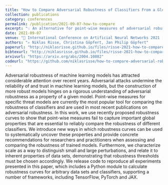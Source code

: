 ```yaml
---
title: "How to Compare Adversarial Robustness of Classifiers From a Global Perspective"
collection: publications
category: conferences
permalink: /publication/2021-09-07-how-to-compare
excerpt: "💡 An alternative for point-wise measures of adversarial robustness."
date: 2021-09-07
venue: "📕 International Conference on Artificial Neural Networks 2021 (ICANN'21)"
authors: "✍️ Niklas Risse, Christina Göpfert, Jan Philip Göpfert"
paperurl: "http://niklasrisse.github.io/files/risse-2021-how-to-compare.pdf"
bibtexurl: "http://niklasrisse.github.io/files/risse-2021-how-to-compare.bib"
arxivurl: "https://arxiv.org/abs/2004.10882"
codeurl: "https://github.com/niklasrisse/how-to-compare-adversarial-robustness-of-classifiers-from-a-global-perspective"
---
```


Adversarial robustness of machine learning models has attracted considerable attention over recent years.
Adversarial attacks undermine the reliability of and trust in machine learning models, but the construction
of more robust models hinges on a rigorous understanding of adversarial robustness as a property of a given
model. Point-wise measures for specific threat models are currently the most popular tool for comparing the
robustness of classifiers and are used in most recent publications on adversarial robustness. In this work, we use
recently proposed robustness curves to show that point-wise measures fail to capture important global properties
that are essential to reliably compare the robustness of diﬀerent classifiers. We introduce new ways in which
robustness curves can be used to systematically uncover these properties and provide concrete recommendations
for researchers and practitioners when assessing and comparing the robustness of trained models. Furthermore,
we characterize scale as a way to distinguish small and large perturbations, and relate it to inherent properties of
data sets, demonstrating that robustness thresholds must be chosen accordingly. We release code to reproduce all
experiments presented in this paper, which includes a Python module to calculate robustness curves for arbitrary
data sets and classifiers, supporting a number of frameworks, including TensorFlow, PyTorch and JAX.
